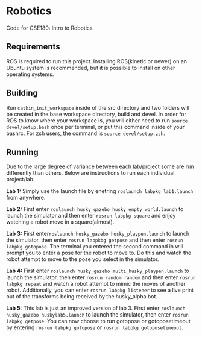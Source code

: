 # Robotics

Code for CSE180: Intro to Robotics

## Requirements

ROS is required to run this project. Installing ROS(kinetic or newer) on an Ubuntu system is recommended,
but it is possible to install on other operating systems.

## Building

Run `catkin_init_workspace` inside of the src directory and two folders will be created in the base 
workspace directory, build and devel. In order for ROS to know where your workspace is, you will either 
need to run `source devel/setup.bash` once per terminal, or put this command inside of your bashrc. 
For zsh users, the command is `source devel/setup.zsh`.

## Running

Due to the large degree of variance between each lab/project some are run differently than others. Below
are instructions to run each individual project/lab.

**Lab 1:** Simply use the launch file by enetring `roslaunch labpkg lab1.launch` from anywhere.

**Lab 2:** First enter `roslaunch husky_gazebo husky_empty_world.launch` to launch the simulator and then enter `rosrun labpkg square` and enjoy watching a robot move in a square(almost).
       
**Lab 3:** First enter`roslaunch husky_gazebo husky_playpen.launch` to launch the simulator, then enter `rosrun labpkbg getpose` and then enter `rosrun labpkg gotopose`. The terminal you entered the second command in will prompt you to enter a pose for the robot to move to. Do this and watch the robot attempt to move to the pose you select in the simulator.

**Lab 4:** First enter `roslaunch husky_gazebo multi_husky_playpen.launch` to launch the simulator, then enter `rosrun random random` and then enter `rosrun labpkg repeat` and watch a robot attempt to mimic the moves of another robot. Additionally, you can enter `rosrun labpkg listener` to see a live print out of the transforms being received by the husky_alpha bot.

**Lab 5:** This lab is just an improved version of lab 3. First enter `roslaunch husky_gazebo huskylab5.launch` to launch the simulator, then enter `rosrun labpkg getpose`. You can now choose to run gotopose or gotoposetimeout by entering `rosrun labpkg gotopose` or `rosrun labpkg gotoposetimeout`.

